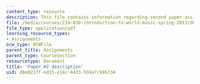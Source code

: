 ```yaml
---
content_type: resource
description: This file contains information regarding second paper assignment.
file: /media/courses/21m-030-introduction-to-world-music-spring-2013/d8e0217fed15e14c44335d4a7c986734_MIT21M_030S13_paper2.pdf
file_type: application/pdf
learning_resource_types:
- Assignments
ocw_type: OCWFile
parent_title: Assignments
parent_type: CourseSection
resourcetype: Document
title: 'Paper #2 description'
uid: d8e0217f-ed15-e14c-4433-5d4a7c986734
---
```

